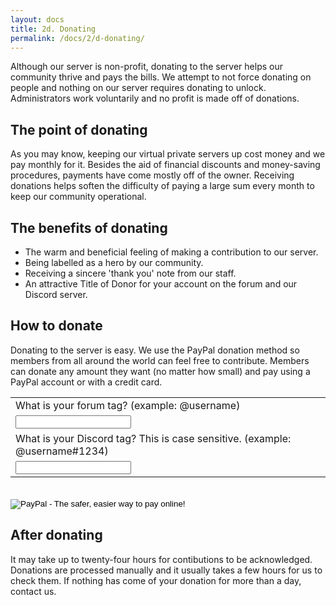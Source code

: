 ```yaml
---
layout: docs
title: 2d. Donating
permalink: /docs/2/d-donating/
---
```

Although our server is non-profit, donating to the server helps our community thrive and pays the bills.
We attempt to not force donating on people and nothing on our server requires donating to unlock.
Administrators work voluntarily and no profit is made off of donations.

## The point of donating
As you may know, keeping our virtual private servers up cost money and we pay monthly for it.
Besides the aid of financial discounts and money-saving procedures, payments have come mostly off of the owner.
Receiving donations helps soften the difficulty of paying a large sum every month to keep our community operational.

## The benefits of donating
* The warm and beneficial feeling of making a contribution to our server.
* Being labelled as a hero by our community.
* Receiving a sincere 'thank you' note from our staff.
* An attractive Title of Donor for your account on the forum and our Discord server.

## How to donate
Donating to the server is easy.
We use the PayPal donation method so members from all around the world can feel free to contribute.
Members can donate any amount they want (no matter how small) and pay using a PayPal account or with a credit card.
<br>
<form action="https://www.paypal.com/cgi-bin/webscr" method="post" target="_top">
<input type="hidden" name="cmd" value="_donations">
<input type="hidden" name="business" value="FWM82LFV53MKE">
<input type="hidden" name="lc" value="US">
<input type="hidden" name="item_name" value="Shadow.GA">
<input type="hidden" name="button_subtype" value="services">
<input type="hidden" name="currency_code" value="USD">
<input type="hidden" name="bn" value="PP-BuyNowBF:btn_buynowCC_LG.gif:NonHosted">
<table>
<tr><td><input type="hidden" name="on0" value="What is your forum tag?">What is your forum tag? (example: @username)</td></tr><tr><td><input type="text" name="os0" maxlength="200"></td></tr>
<tr><td><input type="hidden" name="on1" value="What is your Discord tag?">What is your Discord tag? This is case sensitive. (example: @username#1234)</td></tr><tr><td><input type="text" name="os1" maxlength="200"></td></tr>
</table>
<br>
<input type="image" src="https://www.paypalobjects.com/en_US/i/btn/btn_donateCC_LG.gif" border="0" name="submit" alt="PayPal - The safer, easier way to pay online!">
<img alt="" border="0" src="https://www.paypalobjects.com/en_US/i/scr/pixel.gif" width="1" height="1">
</form>

## After donating
It may take up to twenty-four hours for contibutions to be acknowledged.
Donations are processed manually and it usually takes a few hours for us to check them.
If nothing has come of your donation for more than a day, contact us.
